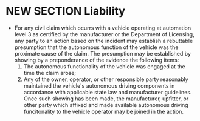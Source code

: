 
# NEW SECTION Liability
- For any civil claim which ocurrs with a vehicle operating at automation level 3 as certified by the manufacturer or the Department of Licensing, any party to an action based on the incident may establish a rebuttable presumption that the autonomous function of the vehicle was the proximate cause of the claim. The presumption may be established by showing by a preponderance of the evidence the following items:
    1. The autonomous functionality of the vehicle was engaged at the time the claim arose; 
    2. Any of the owner, operator, or other responsible party reasonably maintained the vehicle's autonomous driving components in accordance with applicable state law and manufacturer guidelines. 
Once such showing has been made, the manufacturer, upfitter, or other party which affixed and made available autonomous driving funcitonality to the vehicle operator may be joined in the action.
